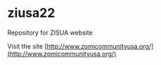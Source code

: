 # ziusa22
Repository for ZISUA website

Visit the site [http://www.zomicommunityusa.org/](http://www.zomicommunityusa.org/)
